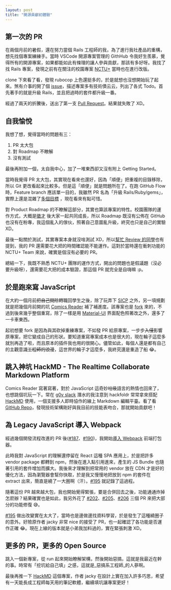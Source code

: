 ```yaml
---
layout: post
title: "開源貢獻初體驗"
---
```


## 第一次的 PR

在兩個月前的暑假，還在努力當個 Rails 工程師的我，為了進行我社產品的重構，想先找個專案練練手。當時 VSCode 開源專案管理的 GithHub 令我好生羨慕，覺得所有的開源專案，如果都能如此有條理的讓人參與貢獻，那該有多好呀。我找了找 Rails 專案，發現之前有在關注的校園專案 [NCTU+](https://plus.nctu.edu.tw/) 當時也在進行改版。

clone 下來看了看，發現 rubocop 上色還挺多的，於是就想也沒想開始玩了起來。煞有介事的開了個 [issue](https://github.com/Yukaii/nctuplus/issues/1)，描述專案多有技術債云云，列出了各式 Todo。首先著手的就是升級 Rails，並且把過時的套件都升級一番。

經過了兩天的折騰後，送出了第一支 [Pull Request][nctuplus]。結果就失敗了 XD。

## 自我愉悅

我想了想，覺得當時的問題有三：

1. PR 太大包
2. 對 Roadmap 不瞭解
3. 沒有測試

最後再附加一個，太自我中心，加了一堆東西卻又沒有附上 Getting Started。

當時我覺得 PR 太大包，其實現在看來也還好，因為「順便」把重複的目錄移除，所以 Git 更改看起來比較多。但是這「順便」就是問題所在了。在跑 GitHub Flow 時，Feature branch 應該單一目的，我雖然 PR 名為「升級 Rails/Ruby/gems」，實際上還是混雜了[多個目標](https://github.com/nctuplus/nctuplus/pull/6#issuecomment-238025911) ，現在看來有點可惜。

對 Product Roadmap 的不瞭解這部分，其實也算該專案的特性。校園團隊的運作方式，大概是[徵才](https://www.facebook.com/nctuplus/posts/1069989203046912) 後大家一起共同成長，所以 Roadmap 既沒有公佈在 GitHub 也沒有在粉專，我這個亂入的傢伙，照著自己意圖亂升級，終究也只是自己的實驗 XD。

最後一點關於測試，其實專案本身就沒啥測試 XD，所以[幫忙 Review 的同學](https://github.com/nctuplus/nctuplus/pull/6#issuecomment-238018884)也有提到，我的 PR 還需要花大把的時間確認能不能運作。這對於當時還在衝刺功能的 NCTU+ Team 來說，確實是個沒有必要的 PR。

總結一下，我既不熟悉 NCTU+ 團隊的運作方式，開出的問題也是假議題（沒必要升級呀），還需要花大把的成本驗證，那這個 PR 就完全是自嗨嘛 :p。

## 於是跑來寫 JavaScript

在大約一個月前~~把自己開除~~轉職回學生之後，除了玩弄下 [SICP](https://mitpress.mit.edu/sicp/) 之外，另一項規劃就是把幾個月前開的坑 [Comics Reader](https://github.com/ComicsReader/reader) 補了補進度。該專案也是 [fork](https://github.com/zeroshine/ComicsScroller) 來的，不過到後來幾乎整個重寫，除了一樣是用 [Material-UI](http://www.material-ui.com/) 界面配色照著改之外，還多了一卡車東西。

起初想要 fork 是因為與其砍掉重練專案，不如發 PR 給原專案，一步步~~入侵~~影響原專案，把它變成自己的形狀。要知道重寫專案成本也是很大的，現在輪子這麼多就別再造了啦，而且原本的插件我也用的很開心。儘管如此，每個人還是都有自己的主觀意識~~工程師的浪漫~~，這世界的輪子才這麼多，我終究還是重造了船 😂。

## 跳入神坑 HackMD - The Realtime Collaborate Markdown Platform

Comics Reader 寫著寫著，對於 JavaScript 這奇妙~~垃圾~~語言的熱情也回來了，也想跳個坑玩一下。常在 [g0v slack](http://join.g0v.today/) 潛水的我注意到 hackfoldr 常常拿來搭配 [HackMD](https://hackmd.io) 使用，一個支援多人即時協作的線上 Markdown 編輯平臺。看了看 [GitHub Repo](https://github.com/hackmdio/hackmd)，發現技術架構剛好與我目前的技能表吻合，那就開始貢獻吧！

## 為 Legacy JavaScript 導入 Webpack

經過幾個開發流程改進的 PR 後([#187][pr187]、[#190][pr190])，我開始[導入 Webpack][pr195] 前端打包器。

此時我對 JavaScript 的理解還停留在 React 這種 SPA 應用上，於是把許多 vendor package 都轉到 npm，然後在進入點引用進來，產生的 JS Bundle 也隨著引用的套件增加而擴大。我後來才理解到把常用的 vendor 放在 CDN 才是好的優化方法，因為瀏覽器會幫你快取，於是我又慢慢地把放到 npm 的套件在 extract 出來，簡直是繞了一大圈啊（汗）。[#195][pr195] 就記錄了這過程。

隨著這份 PR 越來越大包，我也開始覺得緊張，要是合併回去之後，功能通通炸掉怎麽辦？結果確實也是如此，我另外花了 [#202][pr202]、[#205][pr205]、[#206][pr206] 三個 PR 來把大部分的功能修復 😅。

[#195][pr195] 做出改變實在太大了，當時也是邊做邊找資料學習，於是發生了這種繞圈子的意外。好險原作者 jacky 非常 nice 的接受了 PR，也一起確認了各功能是否運作正確 😂。現在上線的版本就是小弟我加料過的，實在緊張刺激 XD。

## 更多的 PR，更多的 Open Source

跳入一個新專案，從 run 起來開始瞭解架構，然後開始惡搞，這就是我最近在幹的事。時常有「挖坑給自己填」之感，這就是_惡搞系工程師_的人蔘啊。

最後再推一下 [HackMD](https://hackmd.io) 這個專案，作者 jacky 在設計上實在加入許多巧思，希望有一天能長成工程師每天用的筆記軟體，繼續填坑讓專案更好！

[nctuplus]: https://github.com/nctuplus/nctuplus/pull/6
[pr187]: https://github.com/hackmdio/hackmd/pull/187
[pr190]: https://github.com/hackmdio/hackmd/pull/190
[pr195]: https://github.com/hackmdio/hackmd/pull/195
[pr202]: https://github.com/hackmdio/hackmd/pull/202
[pr205]: https://github.com/hackmdio/hackmd/pull/205
[pr206]: https://github.com/hackmdio/hackmd/pull/206
